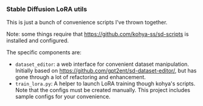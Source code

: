 ### Stable Diffusion LoRA utils
This is just a bunch of convenience scripts I've thrown together.

Note: some things require that https://github.com/kohya-ss/sd-scripts is
installed and configured. 

The specific components are:
 - `dataset_editor`: a web interface for convenient dataset manipulation.
   Initially based on https://github.com/gpt2ent/sd-dataset-editor/, but has
   gone through a lot of refactoring and enhancement.
 - `train_lora.py`: A helper to launch LoRA training though kohya's scripts.
   Note that the configs must be created manually. This project includes sample
   configs for your convenience.
